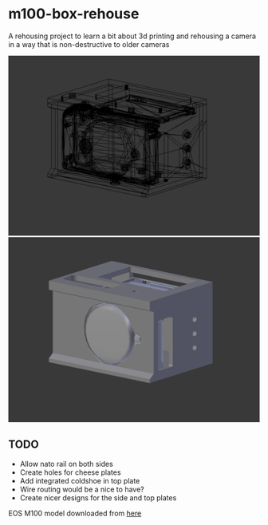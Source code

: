 # m100-box-rehouse

A rehousing project to learn a bit about 3d printing and rehousing a camera in a way that is non-destructive to older cameras

![Architecture](wireframe.png)
![Architecture](primitive.png)

## TODO

* Allow nato rail on both sides
* Create holes for cheese plates
* Add integrated coldshoe in top plate
* Wire routing would be a nice to have?
* Create nicer designs for the side and top plates 

EOS M100 model downloaded from [here](https://sketchfab.com/3d-models/canon-eos-m100-db4cf8d2c50c4bb7bcf9f6a6b8df3d9e)

